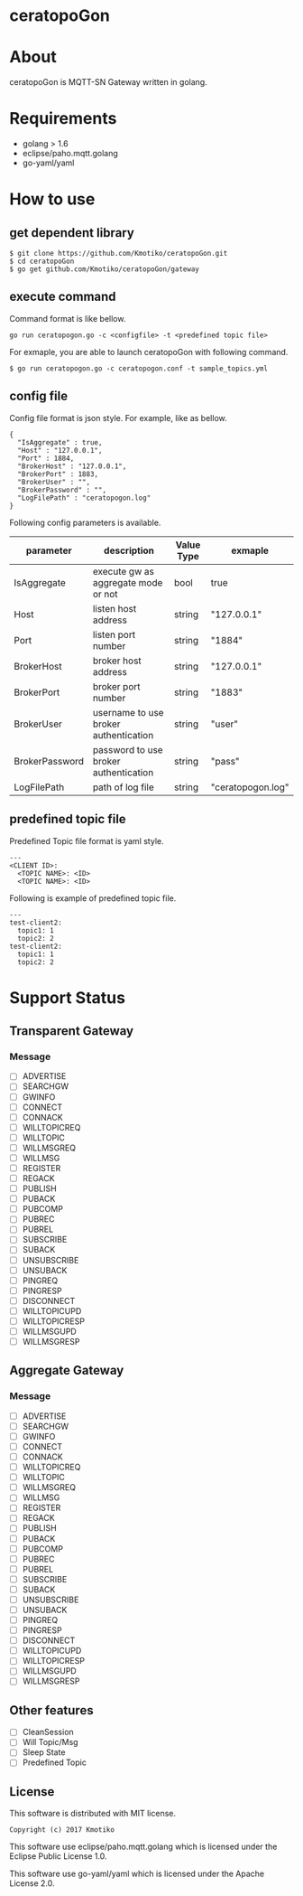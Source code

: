 ceratopoGon
=======================================


# About

ceratopoGon is MQTT-SN Gateway written in golang.

# Requirements

 * golang > 1.6
 * eclipse/paho.mqtt.golang
 * go-yaml/yaml

# How to use
## get dependent library

```
$ git clone https://github.com/Kmotiko/ceratopoGon.git
$ cd ceratopoGon
$ go get github.com/Kmotiko/ceratopoGon/gateway
```

## execute command

Command format is like bellow.

```
go run ceratopogon.go -c <configfile> -t <predefined topic file>
```

For exmaple, you are able to launch ceratopoGon with following command.

```
$ go run ceratopogon.go -c ceratopogon.conf -t sample_topics.yml
```

## config file

Config file format is json style.
For example, like as bellow.

```
{
  "IsAggregate" : true,
  "Host" : "127.0.0.1",
  "Port" : 1884,
  "BrokerHost" : "127.0.0.1",
  "BrokerPort" : 1883,
  "BrokerUser" : "",
  "BrokerPassword" : "",
  "LogFilePath" : "ceratopogon.log"
}
```

Following config parameters is available.

|parameter          |description                               |Value Type  |exmaple            |
|-------------------|------------------------------------------|------------|-------------------|
|IsAggregate        |execute gw as aggregate mode or not       |bool        |true               |
|Host               |listen host address                       |string      |"127.0.0.1"        |
|Port               |listen port number                        |string      |"1884"             |
|BrokerHost         |broker host address                       |string      |"127.0.0.1"        |
|BrokerPort         |broker port number                        |string      |"1883"             |
|BrokerUser         |username to use broker authentication     |string      |"user"             |
|BrokerPassword     |password to use broker authentication     |string      |"pass"             |
|LogFilePath        |path of log file                          |string      |"ceratopogon.log"  |

## predefined topic file

Predefined Topic file format is yaml style.

```
---
<CLIENT ID>:
  <TOPIC NAME>: <ID>
  <TOPIC NAME>: <ID>
```


Following is example of predefined topic file.

```
---
test-client2:
  topic1: 1
  topic2: 2
test-client2:
  topic1: 1
  topic2: 2
```


# Support Status
## Transparent Gateway
### Message

 - [ ] ADVERTISE
 - [ ] SEARCHGW
 - [ ] GWINFO
 - [ ] CONNECT
 - [ ] CONNACK
 - [ ] WILLTOPICREQ
 - [ ] WILLTOPIC
 - [ ] WILLMSGREQ
 - [ ] WILLMSG
 - [ ] REGISTER
 - [ ] REGACK
 - [ ] PUBLISH
 - [ ] PUBACK
 - [ ] PUBCOMP
 - [ ] PUBREC
 - [ ] PUBREL
 - [ ] SUBSCRIBE
 - [ ] SUBACK
 - [ ] UNSUBSCRIBE
 - [ ] UNSUBACK
 - [ ] PINGREQ
 - [ ] PINGRESP
 - [ ] DISCONNECT
 - [ ] WILLTOPICUPD
 - [ ] WILLTOPICRESP
 - [ ] WILLMSGUPD
 - [ ] WILLMSGRESP

## Aggregate Gateway
### Message

 - [ ] ADVERTISE
 - [ ] SEARCHGW
 - [ ] GWINFO
 - [ ] CONNECT
 - [ ] CONNACK
 - [ ] WILLTOPICREQ
 - [ ] WILLTOPIC
 - [ ] WILLMSGREQ
 - [ ] WILLMSG
 - [ ] REGISTER
 - [ ] REGACK
 - [ ] PUBLISH
 - [ ] PUBACK
 - [ ] PUBCOMP
 - [ ] PUBREC
 - [ ] PUBREL
 - [ ] SUBSCRIBE
 - [ ] SUBACK
 - [ ] UNSUBSCRIBE
 - [ ] UNSUBACK
 - [ ] PINGREQ
 - [ ] PINGRESP
 - [ ] DISCONNECT
 - [ ] WILLTOPICUPD
 - [ ] WILLTOPICRESP
 - [ ] WILLMSGUPD
 - [ ] WILLMSGRESP

## Other features

  - [ ] CleanSession
  - [ ] Will Topic/Msg
  - [ ] Sleep State
  - [ ] Predefined Topic

## License

 This software is distributed with MIT license.

 ```
 Copyright (c) 2017 Kmotiko
 ```

 This software use eclipse/paho.mqtt.golang which is licensed under the Eclipse Public License 1.0.

 This software use go-yaml/yaml which is licensed under the Apache License 2.0.
